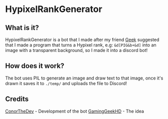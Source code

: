 # HypixelRankGenerator

## What is it?
HypixelRankGenerator is a bot that I made after my friend [Geek](https://twitter.com/GamingGeekHD) suggested that I made a program that turns a Hypixel rank, e.g: ``&d[PIG&b+&d]`` into an image with a transparent background, so I made it into a discord bot!

## How does it work?
The bot uses PIL to generate an image and draw text to that image, once it's drawn it saves it to ``./temp/`` and uploads the file to Discord!

## Credits
[ConorTheDev](https://conorthedev.me) - Development of the bot
[GamingGeekHD](https://twitter.com/GamingGeekHD) - The idea